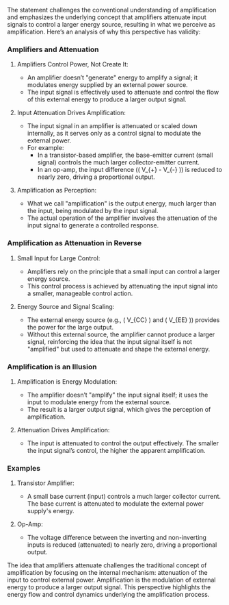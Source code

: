 The statement challenges the conventional understanding of amplification and emphasizes the underlying concept that amplifiers attenuate input signals to control a larger energy source, resulting in what we perceive as amplification. Here’s an analysis of why this perspective has validity:

### Amplifiers and Attenuation

1. Amplifiers Control Power, Not Create It:
   - An amplifier doesn’t "generate" energy to amplify a signal; it modulates energy supplied by an external power source.
   - The input signal is effectively used to attenuate and control the flow of this external energy to produce a larger output signal.

2. Input Attenuation Drives Amplification:
   - The input signal in an amplifier is attenuated or scaled down internally, as it serves only as a control signal to modulate the external power.
   - For example:
     - In a transistor-based amplifier, the base-emitter current (small signal) controls the much larger collector-emitter current.
     - In an op-amp, the input difference (\( V_{+} - V_{-} \)) is reduced to nearly zero, driving a proportional output.

3. Amplification as Perception:
   - What we call "amplification" is the output energy, much larger than the input, being modulated by the input signal.
   - The actual operation of the amplifier involves the attenuation of the input signal to generate a controlled response.

### Amplification as Attenuation in Reverse

1. Small Input for Large Control:
   - Amplifiers rely on the principle that a small input can control a larger energy source.
   - This control process is achieved by attenuating the input signal into a smaller, manageable control action.

2. Energy Source and Signal Scaling:
   - The external energy source (e.g., \( V_{CC} \) and \( V_{EE} \)) provides the power for the large output.
   - Without this external source, the amplifier cannot produce a larger signal, reinforcing the idea that the input signal itself is not "amplified" but used to attenuate and shape the external energy.

### Amplification is an Illusion

1. Amplification is Energy Modulation:
   - The amplifier doesn’t "amplify" the input signal itself; it uses the input to modulate energy from the external source.
   - The result is a larger output signal, which gives the perception of amplification.

2. Attenuation Drives Amplification:
   - The input is attenuated to control the output effectively. The smaller the input signal’s control, the higher the apparent amplification.

### Examples

1. Transistor Amplifier:
   - A small base current (input) controls a much larger collector current. The base current is attenuated to modulate the external power supply's energy.

2. Op-Amp:
   - The voltage difference between the inverting and non-inverting inputs is reduced (attenuated) to nearly zero, driving a proportional output.

The idea that amplifiers attenuate challenges the traditional concept of amplification by focusing on the internal mechanism: attenuation of the input to control external power. Amplification is the modulation of external energy to produce a larger output signal. This perspective highlights the energy flow and control dynamics underlying the amplification process.
